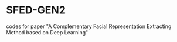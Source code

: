 # SFED-GEN2
codes for paper "A Complementary Facial Representation Extracting Method based on Deep Learning"
